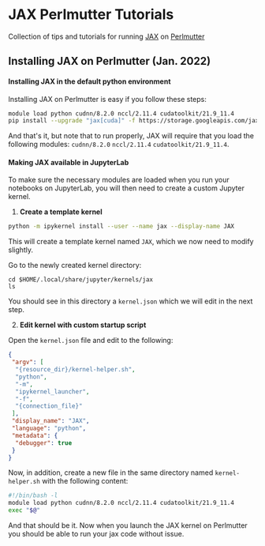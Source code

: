 # JAX Perlmutter Tutorials
Collection of tips and tutorials for running [JAX](https://github.com/google/jax) on [Perlmutter](https://www.nersc.gov/systems/perlmutter/)

## Installing JAX on Perlmutter (Jan. 2022)

#### Installing JAX in the default python environment

Installing JAX on Perlmutter is easy if you follow these steps:
```bash
module load python cudnn/8.2.0 nccl/2.11.4 cudatoolkit/21.9_11.4 
pip install --upgrade "jax[cuda]" -f https://storage.googleapis.com/jax-releases/jax_releases.html
```
And that's it, but note that to run properly, JAX will require that you load the following modules: `cudnn/8.2.0` `nccl/2.11.4` `cudatoolkit/21.9_11.4`. 

#### Making JAX available in JupyterLab

To make sure the necessary modules are loaded when you run your notebooks on JupyterLab, you will then need to create a custom Jupyter kernel.

1. **Create a template kernel**
```bash
python -m ipykernel install --user --name jax --display-name JAX
```
This will create a template kernel named `JAX`, which we now need to modify slightly.

Go to the newly created kernel directory:
```
cd $HOME/.local/share/jupyter/kernels/jax
ls
```
You should see in this directory a `kernel.json` which we will edit in the next step.

2. **Edit kernel with custom startup script**

Open the `kernel.json` file and edit to the following:
```json
{
 "argv": [
  "{resource_dir}/kernel-helper.sh",
  "python",
  "-m",
  "ipykernel_launcher",
  "-f",
  "{connection_file}"
 ],
 "display_name": "JAX",
 "language": "python",
 "metadata": {
  "debugger": true
 }
}
```
Now, in addition, create a new file in the same directory named `kernel-helper.sh` with the following content:
```bash
#!/bin/bash -l
module load python cudnn/8.2.0 nccl/2.11.4 cudatoolkit/21.9_11.4
exec "$@"
```

And that should be it. Now when you launch the JAX kernel on Perlmutter you should be able to run your jax code without issue.
